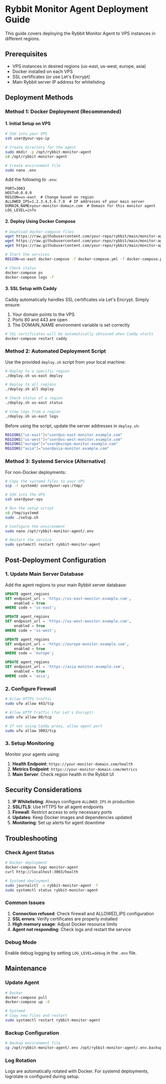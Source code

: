 # Rybbit Monitor Agent Deployment Guide

This guide covers deploying the Rybbit Monitor Agent to VPS instances in different regions.

## Prerequisites

- VPS instances in desired regions (us-east, us-west, europe, asia)
- Docker installed on each VPS
- SSL certificates (or use Let's Encrypt)
- Main Rybbit server IP address for whitelisting

## Deployment Methods

### Method 1: Docker Deployment (Recommended)

#### 1. Initial Setup on VPS

```bash
# SSH into your VPS
ssh user@your-vps-ip

# Create directory for the agent
sudo mkdir -p /opt/rybbit-monitor-agent
cd /opt/rybbit-monitor-agent

# Create environment file
sudo nano .env
```

Add the following to `.env`:
```env
PORT=3003
HOST=0.0.0.0
REGION=us-east  # Change based on region
ALLOWED_IPS=1.2.3.4,5.6.7.8  # IP addresses of your main server
DOMAIN_NAME=your-monitor-domain.com  # Domain for this monitor agent
LOG_LEVEL=info
```

#### 2. Deploy Using Docker Compose

```bash
# Download docker-compose files
wget https://raw.githubusercontent.com/your-repo/rybbit/main/monitor-agent/docker-compose.yml
wget https://raw.githubusercontent.com/your-repo/rybbit/main/monitor-agent/docker-compose.prod.yml
wget https://raw.githubusercontent.com/your-repo/rybbit/main/monitor-agent/Caddyfile

# Start the services
REGION=us-east docker-compose -f docker-compose.yml -f docker-compose.prod.yml up -d

# Check status
docker-compose ps
docker-compose logs -f
```

#### 3. SSL Setup with Caddy

Caddy automatically handles SSL certificates via Let's Encrypt. Simply ensure:
1. Your domain points to the VPS
2. Ports 80 and 443 are open
3. The DOMAIN_NAME environment variable is set correctly

```bash
# SSL certificates will be automatically obtained when Caddy starts
docker-compose restart caddy
```

### Method 2: Automated Deployment Script

Use the provided `deploy.sh` script from your local machine:

```bash
# Deploy to a specific region
./deploy.sh us-east deploy

# Deploy to all regions
./deploy.sh all deploy

# Check status of a region
./deploy.sh us-east status

# View logs from a region
./deploy.sh us-east logs
```

Before using the script, update the server addresses in `deploy.sh`:
```bash
REGIONS["us-east"]="user@us-east-monitor.example.com"
REGIONS["us-west"]="user@us-west-monitor.example.com"
REGIONS["europe"]="user@europe-monitor.example.com"
REGIONS["asia"]="user@asia-monitor.example.com"
```

### Method 3: Systemd Service (Alternative)

For non-Docker deployments:

```bash
# Copy the systemd files to your VPS
scp -r systemd/ user@your-vps:/tmp/

# SSH into the VPS
ssh user@your-vps

# Run the setup script
cd /tmp/systemd
sudo ./setup.sh

# Configure the environment
sudo nano /opt/rybbit-monitor-agent/.env

# Restart the service
sudo systemctl restart rybbit-monitor-agent
```

## Post-Deployment Configuration

### 1. Update Main Server Database

Add the agent regions to your main Rybbit server database:

```sql
UPDATE agent_regions 
SET endpoint_url = 'https://us-east-monitor.example.com', 
    enabled = true 
WHERE code = 'us-east';

UPDATE agent_regions 
SET endpoint_url = 'https://us-west-monitor.example.com', 
    enabled = true 
WHERE code = 'us-west';

UPDATE agent_regions 
SET endpoint_url = 'https://europe-monitor.example.com', 
    enabled = true 
WHERE code = 'europe';

UPDATE agent_regions 
SET endpoint_url = 'https://asia-monitor.example.com', 
    enabled = true 
WHERE code = 'asia';
```

### 2. Configure Firewall

```bash
# Allow HTTPS traffic
sudo ufw allow 443/tcp

# Allow HTTP traffic (for Let's Encrypt)
sudo ufw allow 80/tcp

# If not using Caddy proxy, allow agent port
sudo ufw allow 3003/tcp
```

### 3. Setup Monitoring

Monitor your agents using:

1. **Health Endpoint**: `https://your-monitor-domain.com/health`
2. **Metrics Endpoint**: `https://your-monitor-domain.com/metrics`
3. **Main Server**: Check region health in the Rybbit UI

## Security Considerations

1. **IP Whitelisting**: Always configure `ALLOWED_IPS` in production
2. **SSL/TLS**: Use HTTPS for all agent endpoints
3. **Firewall**: Restrict access to only necessary ports
4. **Updates**: Keep Docker images and dependencies updated
5. **Monitoring**: Set up alerts for agent downtime

## Troubleshooting

### Check Agent Status
```bash
# Docker deployment
docker-compose logs monitor-agent
curl http://localhost:3003/health

# Systemd deployment
sudo journalctl -u rybbit-monitor-agent -f
sudo systemctl status rybbit-monitor-agent
```

### Common Issues

1. **Connection refused**: Check firewall and ALLOWED_IPS configuration
2. **SSL errors**: Verify certificates are properly installed
3. **High memory usage**: Adjust Docker resource limits
4. **Agent not responding**: Check logs and restart the service

### Debug Mode

Enable debug logging by setting `LOG_LEVEL=debug` in the `.env` file.

## Maintenance

### Update Agent
```bash
# Docker
docker-compose pull
docker-compose up -d

# Systemd
# Copy new files and restart
sudo systemctl restart rybbit-monitor-agent
```

### Backup Configuration
```bash
# Backup environment file
cp /opt/rybbit-monitor-agent/.env /opt/rybbit-monitor-agent/.env.backup
```

### Log Rotation

Logs are automatically rotated with Docker. For systemd deployments, logrotate is configured during setup.